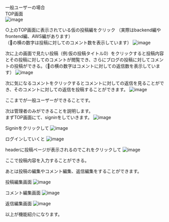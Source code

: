 一般ユーザーの場合  
TOP画面  
![image](https://github.com/ma-sss/it_technology_blog_backend/assets/120617383/35105354-6c5d-4981-b2f8-bc11f36909fa)
  
○上のTOP画面に表示されている仮の投稿編をクリック
（実際はbackend編やfrontend編、AWS編があります）  
（💬の横の数字は投稿に対してのコメント数を表示しています）
![image](https://github.com/ma-sss/it_technology_blog_backend/assets/120617383/bf804773-f255-45b6-9b61-762f02abc8ab)
  
次に上の画面で見たい投稿（例:仮の投稿タイトル0）をクリックすると投稿内容とその投稿に対してのコメントが閲覧でき、さらにブログの投稿に対してコメントの投稿ができる。（💬の横の数字はコメントに対しての返信数を表示しています）
![image](https://github.com/ma-sss/it_technology_blog_backend/assets/120617383/59d1b72b-a4fd-4397-a371-cfa11ba3423c)
  
次に気になるコメントをクリックするとコメントに対しての返信を見ることができ、そのコメントに対しての返信を投稿することができます。
![image](https://github.com/ma-sss/it_technology_blog_backend/assets/120617383/d4eea4fb-caba-4549-ae72-6837d2687660)
  
ここまでが一般ユーザーができることです。  

  
次は管理者のみができることを説明します。  
まずTOP画面にて、signinをしていきます。
![image](https://github.com/ma-sss/it_technology_blog_backend/assets/120617383/35105354-6c5d-4981-b2f8-bc11f36909fa)
  
Signinをクリックして
![image](https://github.com/ma-sss/it_technology_blog_backend/assets/120617383/ce093f56-d35f-4cc5-b7ad-da0ea2f073a3)
  
ログインしていくと
![image](https://github.com/ma-sss/it_technology_blog_backend/assets/120617383/8f8c7d7d-078e-4d54-89d5-a8dba644e4c8)
  
headerに投稿ページが表示されるのでこれをクリックして
![image](https://github.com/ma-sss/it_technology_blog_backend/assets/120617383/b5d96581-547f-4b62-89cf-62d286d19fe7)
  
ここで投稿内容を入力することができる。

あとは投稿の編集やコメント編集、返信編集をすることができます。

投稿編集画面
![image](https://github.com/ma-sss/it_technology_blog_backend/assets/120617383/055e8951-4eaf-4ec9-9325-6d2b6abded90)
  
コメント編集画面
![image](https://github.com/ma-sss/it_technology_blog_backend/assets/120617383/acde1a5c-a66b-472c-8544-35ba8015a113)
  
返信編集画面
![image](https://github.com/ma-sss/it_technology_blog_backend/assets/120617383/52540dea-09fb-4bdc-a974-bf5493fc2818)
  


以上が機能紹介になります。
